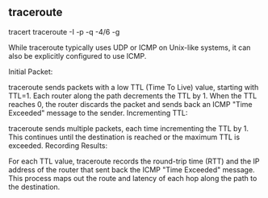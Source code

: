 ## traceroute

tracert <destination>
traceroute -I <destination> -p <port> -q <hop> -4/6 -g <gateway>

While traceroute typically uses UDP or ICMP on Unix-like systems, it can also be explicitly configured to use ICMP.

Initial Packet:

traceroute sends packets with a low TTL (Time To Live) value, starting with TTL=1.
Each router along the path decrements the TTL by 1.
When the TTL reaches 0, the router discards the packet and sends back an ICMP "Time Exceeded" message to the sender.
Incrementing TTL:

traceroute sends multiple packets, each time incrementing the TTL by 1.
This continues until the destination is reached or the maximum TTL is exceeded.
Recording Results:

For each TTL value, traceroute records the round-trip time (RTT) and the IP address of the router that sent back the ICMP "Time Exceeded" message.
This process maps out the route and latency of each hop along the path to the destination.